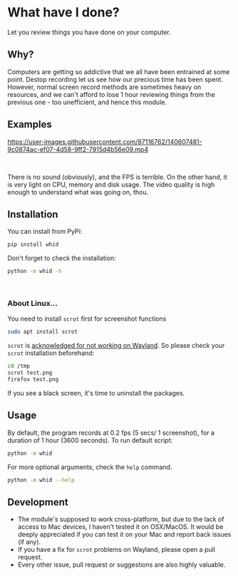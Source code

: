 # What have I done?
Let you review things you have done on your computer.

## Why?
Computers are getting so addictive that we all have been entrained at some point. Destop recording let us see how our precious time has been spent. However, normal screen record methods are sometimes heavy on resources, and we can't afford to lose 1 hour reviewing things from the previous one - too unefficient, and hence this module.

## Examples

https://user-images.githubusercontent.com/87116762/140607481-9c0874ac-ef07-4d58-9ff2-7915d4b56e09.mp4

<br>

There is no sound (obviously), and the FPS is terrible. On the other hand, it is very light on CPU, memory and disk usage. The video quality is high enough to understand what was going on, thou.
<br>

## Installation
You can install from PyPi:
```bash
pip install whid
```

Don't forget to check the installation:
```bash
python -m whid -h
```
<br>

### About Linux...
You need to install `scrot` first for screenshot functions 
```bash
sudo apt install scrot
```

`scrot` is [acknowledged for not working on Wayland](https://githubmemory.com/repo/asweigart/pyautogui/issues/556). So please check your `scrot` installation beforehand:
```bash
cd /tmp
scrot test.png
firefox test.png
```

If you see a black screen, it's time to uninstall the packages.
<br>

## Usage
By default, the program records at 0.2 fps (5 secs/ 1 screenshot), for a duration of 1 hour (3600 seconds). To run default script:
```bash
python -m whid
```

For more optional arguments, check the `help` command.
```bash
python -m whid --help
```

## Development
- The module's supposed to work cross-platform, but due to the lack of access to Mac devices, I haven't tested it on OSX/MacOS. It would be deeply appreciated if you can test it on your Mac and report back issues (if any).
- If you have a fix for `scrot` problems on Wayland, please open a pull request.
- Every other issue, pull request or suggestions are also highly valuable.
